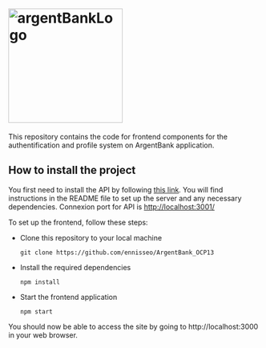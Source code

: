 # <img width="228" alt="argentBankLogo" src="https://github.com/ennisseo/ArgentBank_OCP13/assets/96881789/de41ae60-d28d-413a-a630-d97d09f9b2ed">

This repository contains the code for frontend components for the authentification and profile system on ArgentBank application.

## How to install the project

You first need to install the API by following [this link](https://github.com/OpenClassrooms-Student-Center/Project-10-Bank-API/). You will find instructions in the README file to set up the server and any necessary dependencies.
Connexion port for API is [http://localhost:3001/](http://localhost:3001/)

To set up the frontend, follow these steps:

+ Clone this repository to your local machine

    `git clone https://github.com/ennisseo/ArgentBank_OCP13`

+ Install the required dependencies

    `npm install`

+ Start the frontend application

    `npm start`

You should now be able to access the site by going to http://localhost:3000 in your web browser.
